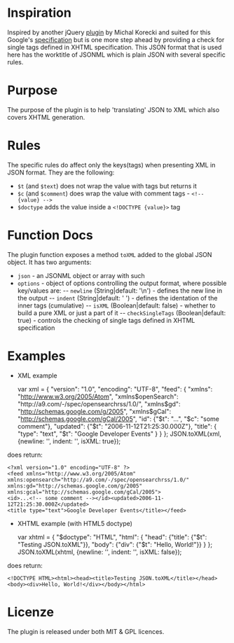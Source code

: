 Inspiration===========Inspired by another jQuery [plugin][old plugin] by Michal Korecki and suited for this Google's [specification][]but is one more step ahead by providing a check for single tags defined in XHTML specification. This JSON formatthat is used here has the worktitle of JSONML which is plain JSON with several specific rules.Purpose=======The purpose of the plugin is to help 'translating' JSON to XML which also coversXHTML generation.Rules=====The specific rules do affect only the keys(tags) when presenting XML in JSON format.They are the following:- `$t` (and `$text`) does not wrap the value with tags but returns it- `$c` (and `$comment`) does wrap the value with comment tags - `<!-- {value} -->`- `$doctype` adds the value inside a `<!DOCTYPE {value}>` tagFunction Docs=============The plugin function exposes a method `toXML` added to the global JSON object. It has two arguments:- `json` - an JSONML object or array with such- `options` - object of options controlling the output format, where possible key/values are:-- `newline` (String|default: '\n') - defines the new line in the output-- `indent` (String|default: '  ') - defines the identation of the inner tags (cumulative)-- `isXML` (Boolean|default: false) - whether to build a pure XML or just a part of it-- `checkSingleTags` (Boolean|default: true) - controls the checking of single tags defined in XHTML specificationExamples========- XML example	var xml = {	  "version": "1.0",	  "encoding": "UTF-8",	  "feed": {		"xmlns": "http://www.w3.org/2005/Atom",		"xmlns$openSearch": "http://a9.com/-/spec/opensearchrss/1.0/",		"xmlns$gd": "http://schemas.google.com/g/2005",		"xmlns$gCal": "http://schemas.google.com/gCal/2005",		"id": {"$t": "...", "$c": "some comment"},		"updated": {"$t": "2006-11-12T21:25:30.000Z"},		"title": {		  "type": "text",		  "$t": "Google Developer Events"		}	  }	};	JSON.toXML(xml, {newline: '', indent: '', isXML: true});	does return:	<?xml version="1.0" encoding="UTF-8" ?>	<feed xmlns="http://www.w3.org/2005/Atom" xmlns:opensearch="http://a9.com/-/spec/opensearchrss/1.0/" 	xmlns:gd="http://schemas.google.com/g/2005" xmlns:gcal="http://schemas.google.com/gCal/2005">	<id>...<!-- some comment --></id><updated>2006-11-12T21:25:30.000Z</updated>	<title type="text">Google Developer Events</title></feed>- XHTML example (with HTML5 doctype)	var xhtml = {		"$doctype": "HTML",		"html": {			"head": {"title": {"$t": "Testing JSON.toXML"}},			"body": {"div": {"$t": "Hello, World!"}}		}	};	JSON.toXML(xhtml, {newline: '', indent: '', isXML: false});does return:	<!DOCTYPE HTML><html><head><title>Testing JSON.toXML</title></head><body><div>Hello, World!</div></body></html>Licenze=======The plugin is released under both MIT & GPL licences.[old plugin]: http://michalkorecki.com/content/introducing-json-xml-jquery-plugin[specification]: http://code.google.com/apis/gdata/docs/json.html[xhtml tags]: http://www.w3schools.com/tags/default.asp[see1]: http://developer.yahoo.com/yql/guide/yql-javascript-objects.html (jsonToXml)